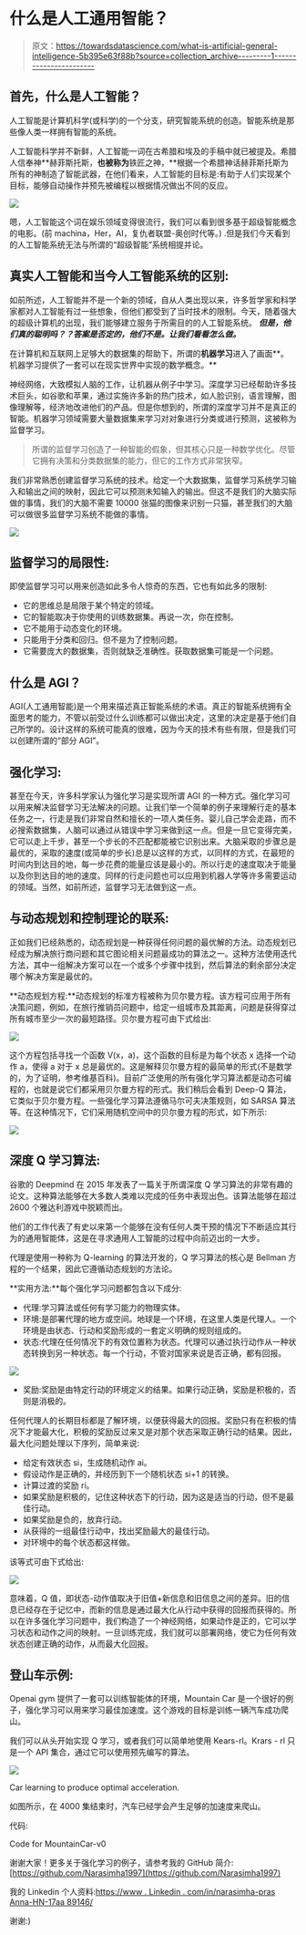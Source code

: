 # 什么是人工通用智能？

> 原文：<https://towardsdatascience.com/what-is-artificial-general-intelligence-5b395e63f88b?source=collection_archive---------1----------------------->

## 首先，什么是人工智能？

人工智能是计算机科学(或科学)的一个分支，研究智能系统的创造。智能系统是那些像人类一样拥有智能的系统。

人工智能科学并不新鲜，人工智能一词在古希腊和埃及的手稿中就已被提及。希腊人信奉神**赫菲斯托斯，**也被称为**铁匠之神，**根据一个希腊神话赫菲斯托斯为所有的神制造了智能武器，在他们看来，人工智能的目标是:有助于人们实现某个目标，能够自动操作并预先被编程以根据情况做出不同的反应。

![](img/fbe6ce3c2b4eda5bdd7d35321c34e46e.png)

嗯，人工智能这个词在娱乐领域变得很流行，我们可以看到很多基于超级智能概念的电影。(前 machina，Her，AI，复仇者联盟-奥创时代等。) .但是我们今天看到的人工智能系统无法与所谓的“超级智能”系统相提并论。

## 真实人工智能和当今人工智能系统的区别:

如前所述，人工智能并不是一个新的领域，自从人类出现以来，许多哲学家和科学家都对人工智能有过一些想象，但他们都受到了当时技术的限制。今天，随着强大的超级计算机的出现，我们能够建立服务于所需目的的人工智能系统。 ***但是，他们真的聪明吗？？答案是否定的，他们不是。让我们看看怎么做。***

在计算机和互联网上足够大的数据集的帮助下，所谓的**机器学习**进入了画面**。机器学习提供了一套可以在现实世界中实现的数学概念。**

神经网络，大致模拟人脑的工作，让机器从例子中学习。深度学习已经帮助许多技术巨头，如谷歌和苹果，通过实施许多新的热门技术，如人脸识别，语言理解，图像理解等，经济地改进他们的产品。但是你想到的，所谓的深度学习并不是真正的智能。机器学习领域需要大量数据集来学习对对象进行分类或进行预测，这被称为监督学习。

> 所谓的监督学习创造了一种智能的假象，但其核心只是一种数学优化。尽管它拥有决策和分类数据集的能力，但它的工作方式非常狭窄。

我们非常熟悉创建监督学习系统的技术。给定一个大数据集，监督学习系统学习输入和输出之间的映射，因此它可以预测未知输入的输出。但这不是我们的大脑实际做的事情，我们的大脑不需要 10000 张猫的图像来识别一只猫，甚至我们的大脑可以做很多监督学习系统不能做的事情。

![](img/d17f4a36c828f99418be2537edeb164d.png)

## 监督学习的局限性:

即使监督学习可以用来创造如此多令人惊奇的东西，它也有如此多的限制:

*   它的思维总是局限于某个特定的领域。
*   它的智能取决于你使用的训练数据集。再说一次，你在控制。
*   它不能用于动态变化的环境。
*   只能用于分类和回归。但不是为了控制问题。
*   它需要庞大的数据集，否则就缺乏准确性。获取数据集可能是一个问题。

## 什么是 AGI？

AGI(人工通用智能)是一个用来描述真正智能系统的术语。真正的智能系统拥有全面思考的能力，不管以前受过什么训练都可以做出决定，这里的决定是基于他们自己所学的。设计这样的系统可能真的很难，因为今天的技术有些有限，但是我们可以创建所谓的“部分 AGI”。

## **强化学习:**

甚至在今天，许多科学家认为强化学习是实现所谓 AGI 的一种方式。强化学习可以用来解决监督学习无法解决的问题。让我们举一个简单的例子来理解行走的基本任务之一，行走是我们非常自然和擅长的一项人类任务。婴儿自己学会走路，而不必搜索数据集，人脑可以通过从错误中学习来做到这一点。但是一旦它变得完美，它可以走上千步，甚至一个步长的不匹配都能被它识别出来。大脑采取的步骤总是最优的，采取的速度(或简单的步长)总是以这样的方式，以同样的方式，在最短的时间内到达目的地，每一步花费的能量应该是最小的。所以行走的速度取决于能量以及你到达目的地的速度。同样的行走问题也可以应用到机器人学等许多需要运动的领域。当然，如前所述，监督学习无法做到这一点。

## **与动态规划和控制理论的联系:**

正如我们已经熟悉的，动态规划是一种获得任何问题的最优解的方法。动态规划已经成为解决旅行商问题和其它图论相关问题最成功的算法之一。这种方法使用迭代方法，其中一组解决方案可以在一个或多个步骤中找到，然后算法的剩余部分决定哪个解决方案是最优的。

**动态规划方程:**动态规划的标准方程被称为贝尔曼方程。该方程可应用于所有决策问题，例如，在旅行推销员问题中，给定一组城市及其距离，问题是获得穿过所有城市至少一次的最短路径。贝尔曼方程可由下式给出:

![](img/4fc72bda2328f0896b7765fa6bc1014e.png)

这个方程包括寻找一个函数 V(x，a)，这个函数的目标是为每个状态 x 选择一个动作 a，使得 a 对于 x 总是最优的。这是解释贝尔曼方程的最简单的形式(不是数学的，为了证明，参考维基百科)。目前广泛使用的所有强化学习算法都是动态可编程的，也就是说它们都采用贝尔曼方程的形式。我们稍后会看到 Deep-Q 算法，它类似于贝尔曼方程。一些强化学习算法遵循马尔可夫决策规则，如 SARSA 算法等。在这种情况下，它们采用随机空间中的贝尔曼方程的形式，如下所示:

![](img/98fce100135a0d3779ac9233a8b9f4e9.png)

## 深度 Q 学习算法:

谷歌的 Deepmind 在 2015 年发表了一篇关于所谓深度 Q 学习算法的非常有趣的论文。这种算法能够在大多数人类难以完成的任务中表现出色。该算法能够在超过 2600 个雅达利游戏中脱颖而出。

他们的工作代表了有史以来第一个能够在没有任何人类干预的情况下不断适应其行为的通用智能体，这是在寻求通用人工智能的过程中向前迈出的一大步。

代理是使用一种称为 Q-learning 的算法开发的，Q 学习算法的核心是 Bellman 方程的一个结果，因此它遵循动态规划的方法论。

**实用方法:**每个强化学习问题都包含以下成分:

*   代理:学习算法或任何有学习能力的物理实体。
*   环境:是部署代理的地方或空间。地球是一个环境，在这里人类是代理人。一个环境是由状态、行动和奖励形成的一套定义明确的规则组成的。
*   状态:代理在任何情况下的有效位置称为状态。代理可以通过执行动作从一种状态转换到另一种状态。每一个行动，不管对国家来说是否正确，都有回报。

![](img/1ed076e69cc5e0bfa610af837d4ba439.png)

*   奖励:奖励是由特定行动的环境定义的结果。如果行动正确，奖励是积极的，否则是消极的。

任何代理人的长期目标都是了解环境，以便获得最大的回报。奖励只有在积极的情况下才能最大化，积极的奖励反过来又是对那个状态采取正确行动的结果。因此，最大化问题处理以下序列，简单来说:

*   给定有效状态 si，生成随机动作 ai。
*   假设动作是正确的，并经历到下一个随机状态 si+1 的转换。
*   计算过渡的奖励 ri。
*   如果奖励是积极的，记住这种状态下的行动，因为这是适当的行动，但不是最佳行动。
*   如果奖励是负的，放弃行动。
*   从获得的一组最佳行动中，找出奖励最大的最佳行动。
*   对环境中的每个状态都这样做。

该等式可由下式给出:

![](img/493a891957872f7159956f1e71afe02f.png)

意味着，Q 值，即状态-动作值取决于旧值+新信息和旧信息之间的差异。旧的信息已经存在于记忆中，而新的信息是通过最大化从行动中获得的回报而获得的。所以在许多强化学习问题中，我们构造了一个神经网络，如果动作是正的，它可以学习状态和动作之间的映射。一旦训练完成，我们就可以部署网络，使它为任何有效状态创建正确的动作，从而最大化回报。

## 登山车示例:

Openai gym 提供了一套可以训练智能体的环境，Mountain Car 是一个很好的例子，强化学习可以用来学习最佳加速度。这个游戏的目标是训练一辆汽车成功爬山。

我们可以从头开始实现 Q 学习，或者我们可以简单地使用 Kears-rl。Krars - rl 只是一个 API 集合，通过它可以使用预先编写的算法。

![](img/69b7070b8a709d45696f8dfb4a41aba3.png)

Car learning to produce optimal acceleration.

如图所示，在 4000 集结束时，汽车已经学会产生足够的加速度来爬山。

代码:

Code for MountainCar-v0

谢谢大家！更多关于强化学习的例子，请参考我的 GitHub 简介:[https://github.com/Narasimha1997](https://github.com/Narasimha1997)

我的 Linkedin 个人资料:[https://www . Linkedin . com/in/narasimha-pras Anna-HN-17aa 89146/](https://www.linkedin.com/in/narasimha-prasanna-hn-17aa89146/)

谢谢:)